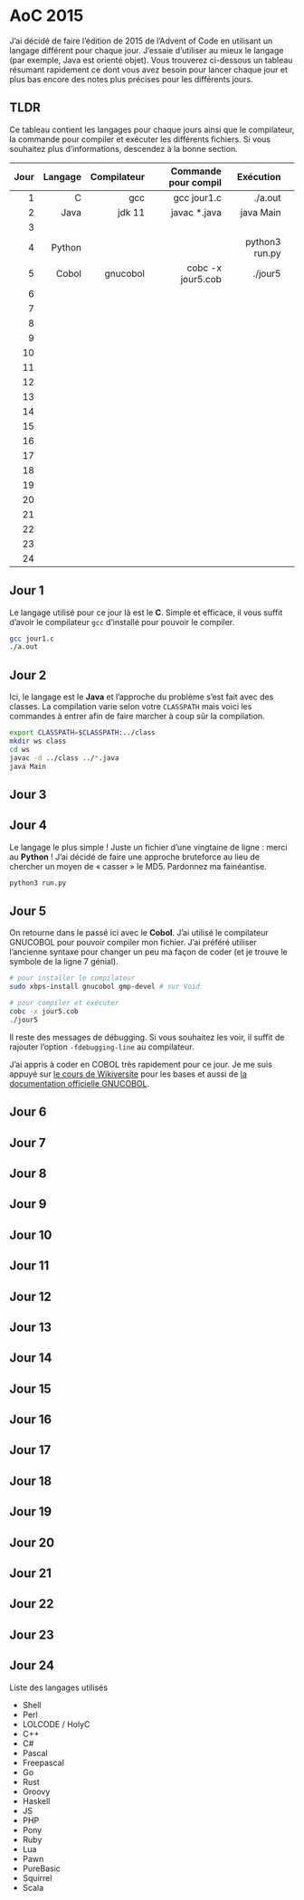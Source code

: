 # AoC 2015

J’ai décidé de faire l’édition de 2015 de l’Advent of Code en utilisant un langage différent pour chaque jour. J’essaie d’utiliser au mieux le langage (par exemple, Java est orienté objet). Vous trouverez ci-dessous un tableau résumant rapidement ce dont vous avez besoin pour lancer chaque jour et plus bas encore des notes plus précises pour les différents jours.

## TLDR

Ce tableau contient les langages pour chaque jours ainsi que le compilateur, la commande pour compiler et exécuter les différents fichiers. Si vous souhaitez plus d’informations, descendez à la bonne section.

| Jour | Langage | Compilateur | Commande pour compil  |    Exécution    |   |
|-----:|--------:|------------:|----------------------:|----------------:|--:|
|  1   |    C    |    gcc      |      gcc jour1.c      |   ./a.out       |   |
|  2   |   Java  |    jdk 11   |       javac *.java    |  java Main      |   |
|  3   |         |             |                       |                 |   |
|  4   | Python  |             |                       |  python3 run.py |   |
|  5   | Cobol   |  gnucobol   |   cobc -x jour5.cob   |  ./jour5        |   |
|  6   |         |             |                       |                 |   |
|  7   |         |             |                       |                 |   |
|  8   |         |             |                       |                 |   |
|  9   |         |             |                       |                 |   |
|  10  |         |             |                       |                 |   |
|  11  |         |             |                       |                 |   |
|  12  |         |             |                       |                 |   |
|  13  |         |             |                       |                 |   |
|  14  |         |             |                       |                 |   |
|  15  |         |             |                       |                 |   |
|  16  |         |             |                       |                 |   |
|  17  |         |             |                       |                 |   |
|  18  |         |             |                       |                 |   |
|  19  |         |             |                       |                 |   |
|  20  |         |             |                       |                 |   |
|  21  |         |             |                       |                 |   |
|  22  |         |             |                       |                 |   |
|  23  |         |             |                       |                 |   |
|  24  |         |             |                       |                 |   |



## Jour 1

Le langage utilisé pour ce jour là est le **C**. Simple et efficace, il vous suffit d’avoir le compilateur `gcc` d’installé pour pouvoir le compiler.

```bash
gcc jour1.c
./a.out
```

## Jour 2

Ici, le langage est le **Java** et l’approche du problème s’est fait avec des classes. La compilation varie selon votre `CLASSPATH` mais voici les commandes à entrer afin de faire marcher à coup sûr la compilation.

```bash
export CLASSPATH=$CLASSPATH:../class
mkdir ws class
cd ws
javac -d ../class ../*.java
java Main
```

## Jour 3

## Jour 4

Le langage le plus simple ! Juste un fichier d’une vingtaine de ligne : merci au **Python** ! J’ai décidé de faire une approche bruteforce au lieu de chercher un moyen de « casser » le MD5. Pardonnez ma fainéantise.

```bash
python3 run.py
```

## Jour 5

On retourne dans le passé ici avec le **Cobol**. J’ai utilisé le compilateur GNUCOBOL pour pouvoir compiler mon fichier. J’ai préféré utiliser l’ancienne syntaxe pour changer un peu ma façon de coder (et je trouve le symbole de la ligne 7 génial).

```bash
# pour installer le compilateur
sudo xbps-install gnucobol gmp-devel # sur Void

# pour compiler et exécuter
cobc -x jour5.cob
./jour5
```

Il reste des messages de débugging. Si vous souhaitez les voir, il suffit de rajouter l’option `-fdebugging-line` au compilateur.

J’ai appris à coder en COBOL très rapidement pour ce jour. Je me suis appuyé sur [le cours de Wikiversite](https://fr.wikiversity.org/wiki/COBOL) pour les bases et aussi de [la documentation officielle GNUCOBOL](https://devdocs.io/gnu_cobol/).

## Jour 6
## Jour 7
## Jour 8
## Jour 9
## Jour 10
## Jour 11
## Jour 12
## Jour 13
## Jour 14
## Jour 15
## Jour 16
## Jour 17
## Jour 18
## Jour 19
## Jour 20
## Jour 21
## Jour 22
## Jour 23
## Jour 24






Liste des langages utilisés


* Shell
* Perl
* LOLCODE / HolyC
* C++
* C#
* Pascal
* Freepascal
* Go
* Rust
* Groovy
* Haskell
* JS
* PHP
* Pony
* Ruby
* Lua
* Pawn
* PureBasic
* Squirrel
* Scala
